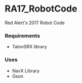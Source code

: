 # RA17_RobotCode
Red Alert's 2017 Robot Code

### Requirements
* TalonSRX library

### Uses
* NavX Library
* Gson

